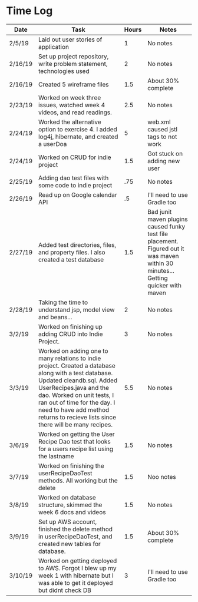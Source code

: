 # Time Log

| Date | Task | Hours | Notes|
|------|------|-------|------|
|2/5/19| Laid out user stories of application | 1 | No notes|
|2/16/19|Set up project repository, write problem statement, technologies used| 2 | No notes|
|2/16/19|Created 5 wireframe files | 1.5 | About 30% complete|
|2/23/19|Worked on week three issues, watched week 4 videos, and read readings.| 2.5 | No notes|
|2/24/19|Worked the alternative option to exercise 4.  I added log4j, hibernate, and created a userDoa| 5 | web.xml caused jstl tags to not work|
|2/24/19|Worked on CRUD for indie project | 1.5 | Got stuck on adding new user|
|2/25/19|Adding dao test files with some code to indie project| .75 | No notes|
|2/26/19|Read up on Google calendar API| .5 | I'll need to use Gradle too |
|2/27/19|Added test directories, files, and property files.  I also created a test database| 1.5| Bad junit maven plugins caused funky test file placement.  Figured out it was maven within 30 minutes... Getting quicker with maven|
|2/28/19|Taking the time to understand jsp, model view and beans...| 2 | No notes |
|3/2/19|Worked on finishing up adding CRUD into Indie Project. | 3 | No notes |
|3/3/19|Worked on adding one to many relations to indie project.  Created a database along with a test database.  Updated cleandb.sql.  Added UserRecipes.java and the dao.  Worked on unit tests, I ran out of time for the day.  I need to have add method returns to recieve lists since there will be many recipes. | 5.5 | No notes|
|3/6/19|Worked on getting the User Recipe Dao test that looks for a users recipe list using the lastname| 1.5 | No notes |
|3/7/19|Worked on finishing the userRecipeDaoTest methods.  All working but the delete | 1.5 | Noo notes|
|3/8/19|Worked on database structure, skimmed the week 6 docs and videos | 1.5 | No notes|
|3/9/19|Set up AWS account, finished the delete method in userRecipeDaoTest, and created new tables for database.| 1.5 | About 30% complete|
|3/10/19|Worked on getting deployed to AWS.  Forgot I blew up my week 1 with hibernate but I was able to get it deployed but didnt check DB| 3 | I'll need to use Gradle too |
